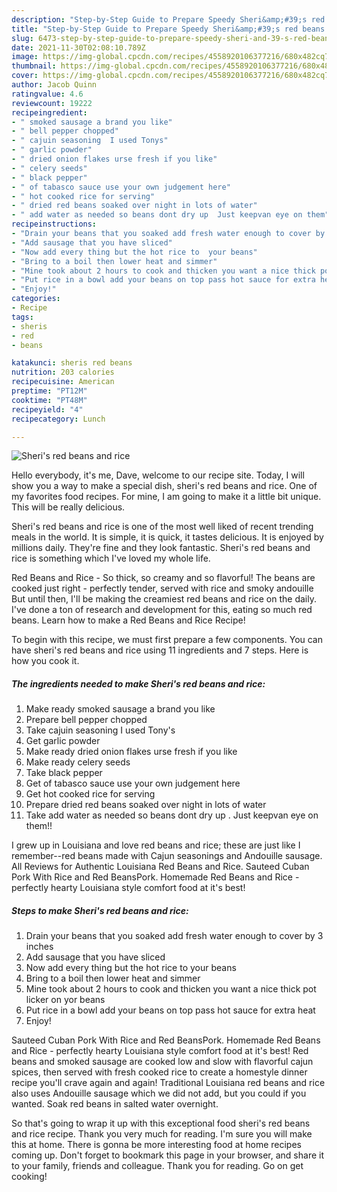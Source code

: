 ```yaml
---
description: "Step-by-Step Guide to Prepare Speedy Sheri&amp;#39;s red beans and rice"
title: "Step-by-Step Guide to Prepare Speedy Sheri&amp;#39;s red beans and rice"
slug: 6473-step-by-step-guide-to-prepare-speedy-sheri-and-39-s-red-beans-and-rice
date: 2021-11-30T02:08:10.789Z
image: https://img-global.cpcdn.com/recipes/4558920106377216/680x482cq70/sheris-red-beans-and-rice-recipe-main-photo.jpg
thumbnail: https://img-global.cpcdn.com/recipes/4558920106377216/680x482cq70/sheris-red-beans-and-rice-recipe-main-photo.jpg
cover: https://img-global.cpcdn.com/recipes/4558920106377216/680x482cq70/sheris-red-beans-and-rice-recipe-main-photo.jpg
author: Jacob Quinn
ratingvalue: 4.6
reviewcount: 19222
recipeingredient:
- " smoked sausage a brand you like"
- " bell pepper chopped"
- " cajuin seasoning  I used Tonys"
- " garlic powder"
- " dried onion flakes urse fresh if you like"
- " celery seeds"
- " black pepper"
- " of tabasco sauce use your own judgement here"
- " hot cooked rice for serving"
- " dried red beans soaked over night in lots of water"
- " add water as needed so beans dont dry up  Just keepvan eye on them"
recipeinstructions:
- "Drain your beans that you soaked add fresh water enough to cover by 3 inches"
- "Add sausage that you have sliced"
- "Now add every thing but the hot rice to  your beans"
- "Bring to a boil then lower heat and simmer"
- "Mine took about 2 hours to cook and thicken you want a nice thick pot licker on yor beans"
- "Put rice in a bowl add your beans on top pass hot sauce for extra heat"
- "Enjoy!"
categories:
- Recipe
tags:
- sheris
- red
- beans

katakunci: sheris red beans 
nutrition: 203 calories
recipecuisine: American
preptime: "PT12M"
cooktime: "PT48M"
recipeyield: "4"
recipecategory: Lunch

---
```



![Sheri&#39;s red beans and rice](https://img-global.cpcdn.com/recipes/4558920106377216/680x482cq70/sheris-red-beans-and-rice-recipe-main-photo.jpg)

Hello everybody, it's me, Dave, welcome to our recipe site. Today, I will show you a way to make a special dish, sheri&#39;s red beans and rice. One of my favorites food recipes. For mine, I am going to make it a little bit unique. This will be really delicious.

Sheri&#39;s red beans and rice is one of the most well liked of recent trending meals in the world. It is simple, it is quick, it tastes delicious. It is enjoyed by millions daily. They're fine and they look fantastic. Sheri&#39;s red beans and rice is something which I've loved my whole life.

Red Beans and Rice - So thick, so creamy and so flavorful! The beans are cooked just right - perfectly tender, served with rice and smoky andouille But until then, I&#39;ll be making the creamiest red beans and rice on the daily. I&#39;ve done a ton of research and development for this, eating so much red beans. Learn how to make a Red Beans and Rice Recipe!


To begin with this recipe, we must first prepare a few components. You can have sheri&#39;s red beans and rice using 11 ingredients and 7 steps. Here is how you cook it.

<!--inarticleads1-->

##### The ingredients needed to make Sheri&#39;s red beans and rice:

1. Make ready  smoked sausage a brand you like
1. Prepare  bell pepper chopped
1. Take  cajuin seasoning  I used Tony&#39;s
1. Get  garlic powder
1. Make ready  dried onion flakes urse fresh if you like
1. Make ready  celery seeds
1. Take  black pepper
1. Get  of tabasco sauce use your own judgement here
1. Get  hot cooked rice for serving
1. Prepare  dried red beans soaked over night in lots of water
1. Take  add water as needed so beans dont dry up . Just keepvan eye on them!!


I grew up in Louisiana and love red beans and rice; these are just like I remember--red beans made with Cajun seasonings and Andouille sausage. All Reviews for Authentic Louisiana Red Beans and Rice. Sauteed Cuban Pork With Rice and Red BeansPork. Homemade Red Beans and Rice - perfectly hearty Louisiana style comfort food at it&#39;s best! 

<!--inarticleads2-->

##### Steps to make Sheri&#39;s red beans and rice:

1. Drain your beans that you soaked add fresh water enough to cover by 3 inches
1. Add sausage that you have sliced
1. Now add every thing but the hot rice to  your beans
1. Bring to a boil then lower heat and simmer
1. Mine took about 2 hours to cook and thicken you want a nice thick pot licker on yor beans
1. Put rice in a bowl add your beans on top pass hot sauce for extra heat
1. Enjoy!


Sauteed Cuban Pork With Rice and Red BeansPork. Homemade Red Beans and Rice - perfectly hearty Louisiana style comfort food at it&#39;s best! Red beans and smoked sausage are cooked low and slow with flavorful cajun spices, then served with fresh cooked rice to create a homestyle dinner recipe you&#39;ll crave again and again! Traditional Louisiana red beans and rice also uses Andouille sausage which we did not add, but you could if you wanted. Soak red beans in salted water overnight. 

So that's going to wrap it up with this exceptional food sheri&#39;s red beans and rice recipe. Thank you very much for reading. I'm sure you will make this at home. There is gonna be more interesting food at home recipes coming up. Don't forget to bookmark this page in your browser, and share it to your family, friends and colleague. Thank you for reading. Go on get cooking!
